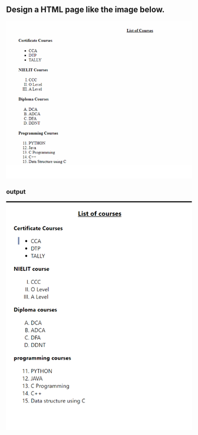 ##  Design a HTML page like the image below.

![alt text](image.png)
### output
![alt text](image-1.png)